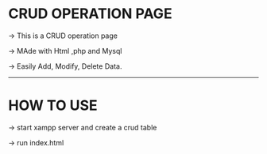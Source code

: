 # CRUD OPERATION PAGE

-> This is a CRUD operation page

-> MAde with Html ,php and Mysql

-> Easily Add, Modify, Delete Data.

-------------------------------------- 

# HOW TO USE

-> start xampp server and create a crud table

-> run index.html

